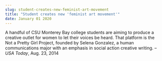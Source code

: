 ```yaml
---
slug: student-creates-new-feminist-art-movement
title: "Student creates new 'feminist art movement'"
date: January 01 2020
---
```


<p>A handful of CSU Monterey Bay college students are aiming to produce a creative outlet for women to let their voices be heard. That platform is the Not a Pretty Girl Project, founded by Selena Gonzalez, a human communications major with an emphasis in social action creative writing. – <em>USA Today</em>, Aug. 23, 2014
</p>
